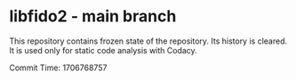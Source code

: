 # libfido2 - main branch

This repository contains frozen state of the repository.
Its history is cleared. It is used only for static code
analysis with Codacy.

Commit Time: 1706768757